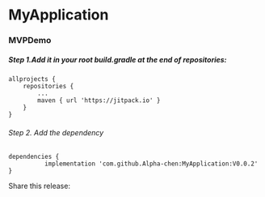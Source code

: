 # MyApplication
### MVPDemo

##### Step 1.Add it in your root build.gradle at the end of repositories:

	allprojects {
		repositories {
			...
			maven { url 'https://jitpack.io' }
		}
	}
###### Step 2. Add the dependency

	dependencies {
	          implementation 'com.github.Alpha-chen:MyApplication:V0.0.2'
	}
Share this release:
